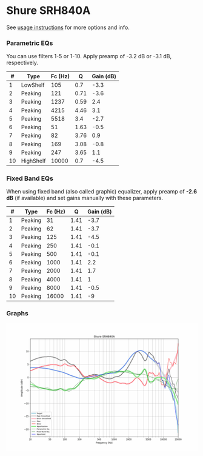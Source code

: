 # Shure SRH840A
See [usage instructions](https://github.com/jaakkopasanen/AutoEq#usage) for more options and info.

### Parametric EQs
You can use filters 1-5 or 1-10. Apply preamp of -3.2 dB or -3.1 dB, respectively.

|   # | Type      |   Fc (Hz) |    Q |   Gain (dB) |
|-----|-----------|-----------|------|-------------|
|   1 | LowShelf  |       105 | 0.7  |        -3.3 |
|   2 | Peaking   |       121 | 0.71 |        -3.6 |
|   3 | Peaking   |      1237 | 0.59 |         2.4 |
|   4 | Peaking   |      4215 | 4.46 |         3.1 |
|   5 | Peaking   |      5518 | 3.4  |        -2.7 |
|   6 | Peaking   |        51 | 1.63 |        -0.5 |
|   7 | Peaking   |        82 | 3.76 |         0.9 |
|   8 | Peaking   |       169 | 3.08 |        -0.8 |
|   9 | Peaking   |       247 | 3.65 |         1.1 |
|  10 | HighShelf |     10000 | 0.7  |        -4.5 |

### Fixed Band EQs
When using fixed band (also called graphic) equalizer, apply preamp of **-2.6 dB** (if available) and set gains manually with these parameters.

|   # | Type    |   Fc (Hz) |    Q |   Gain (dB) |
|-----|---------|-----------|------|-------------|
|   1 | Peaking |        31 | 1.41 |        -3.7 |
|   2 | Peaking |        62 | 1.41 |        -3.7 |
|   3 | Peaking |       125 | 1.41 |        -4.5 |
|   4 | Peaking |       250 | 1.41 |        -0.1 |
|   5 | Peaking |       500 | 1.41 |        -0.1 |
|   6 | Peaking |      1000 | 1.41 |         2.2 |
|   7 | Peaking |      2000 | 1.41 |         1.7 |
|   8 | Peaking |      4000 | 1.41 |         1   |
|   9 | Peaking |      8000 | 1.41 |        -0.5 |
|  10 | Peaking |     16000 | 1.41 |        -9   |

### Graphs
![](./Shure%20SRH840A.png)
